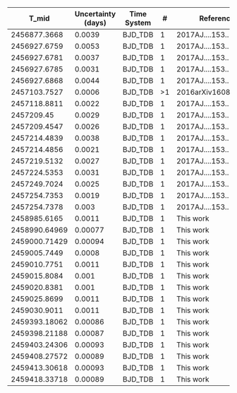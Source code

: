 |T_mid|Uncertainty (days)           |Time System|#                                            |Reference                           |
|-----|-----------------------------|-----------|---------------------------------------------|------------------------------------|
|2456877.3668|0.0039                       |BJD_TDB    |1                                            |2017AJ....153..178S                 |
|2456927.6759|0.0053                       |BJD_TDB    |1                                            |2017AJ....153..178S                 |
|2456927.6781|0.0037                       |BJD_TDB    |1                                            |2017AJ....153..178S                 |
|2456927.6785|0.0031                       |BJD_TDB    |1                                            |2017AJ....153..178S                 |
|2456927.6868|0.0044                       |BJD_TDB    |1                                            |2017AJ....153..178S                 |
|2457103.7527|0.0006                       |BJD_TDB    |>1                                           |2016arXiv160804225F                 |
|2457118.8811|0.0022                       |BJD_TDB    |1                                            |2017AJ....153..178S                 |
|2457209.45|0.0029                       |BJD_TDB    |1                                            |2017AJ....153..178S                 |
|2457209.4547|0.0026                       |BJD_TDB    |1                                            |2017AJ....153..178S                 |
|2457214.4839|0.0038                       |BJD_TDB    |1                                            |2017AJ....153..178S                 |
|2457214.4856|0.0021                       |BJD_TDB    |1                                            |2017AJ....153..178S                 |
|2457219.5132|0.0027                       |BJD_TDB    |1                                            |2017AJ....153..178S                 |
|2457224.5353|0.0031                       |BJD_TDB    |1                                            |2017AJ....153..178S                 |
|2457249.7024|0.0025                       |BJD_TDB    |1                                            |2017AJ....153..178S                 |
|2457254.7353|0.0019                       |BJD_TDB    |1                                            |2017AJ....153..178S                 |
|2457254.7378|0.003                        |BJD_TDB    |1                                            |2017AJ....153..178S                 |
|2458985.6165|0.0011                       |BJD_TDB    |1                                            |This work                           |
|2458990.64969|0.00077                      |BJD_TDB    |1                                            |This work                           |
|2459000.71429|0.00094                      |BJD_TDB    |1                                            |This work                           |
|2459005.7449|0.0008                       |BJD_TDB    |1                                            |This work                           |
|2459010.7751|0.0011                       |BJD_TDB    |1                                            |This work                           |
|2459015.8084|0.001                        |BJD_TDB    |1                                            |This work                           |
|2459020.8381|0.001                        |BJD_TDB    |1                                            |This work                           |
|2459025.8699|0.0011                       |BJD_TDB    |1                                            |This work                           |
|2459030.9011|0.0011                       |BJD_TDB    |1                                            |This work                           |
|2459393.18062|0.00086                      |BJD_TDB    |1                                            |This work                           |
|2459398.21188|0.00087                      |BJD_TDB    |1                                            |This work                           |
|2459403.24306|0.00093                      |BJD_TDB    |1                                            |This work                           |
|2459408.27572|0.00089                      |BJD_TDB    |1                                            |This work                           |
|2459413.30618|0.00093                      |BJD_TDB    |1                                            |This work                           |
|2459418.33718|0.00089                      |BJD_TDB    |1                                            |This work                           |
